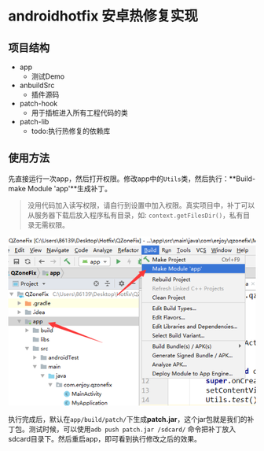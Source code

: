 # androidhotfix  安卓热修复实现

## 项目结构

- app
  - 测试Demo
- anbuildSrc
  - 插件源码
- patch-hook
  - 用于插桩进入所有工程代码的类
- patch-lib
  - todo:执行热修复的依赖库


## 使用方法

先直接运行一次app，然后打开权限。修改app中的`Utils`类，然后执行：**Build-make Module 'app'**生成补丁。

> 没用代码加入读写权限，请自行到设置中加入权限。真实项目中，补丁可以从服务器下载后放入程序私有目录，如: `context.getFilesDir()`，私有目录无需权限。

![生成补丁](img\生成补丁.png)

执行完成后，默认在`app/build/patch/`下生成**patch.jar**，这个jar包就是我们的补丁包。测试时候，可以使用`adb push patch.jar /sdcard/` 命令把补丁放入sdcard目录下。然后重启app，即可看到执行修改之后的效果。
